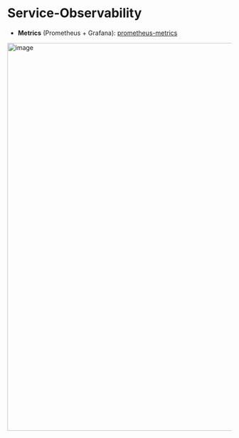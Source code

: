 # Service-Observability

- **Metrics** (Prometheus + Grafana): [prometheus-metrics](./prometheus-metrics/)
<img width="1908" height="870" alt="image" src="https://github.com/user-attachments/assets/0055a4ef-8161-445c-b3dd-cf6ebecb7c05" />
